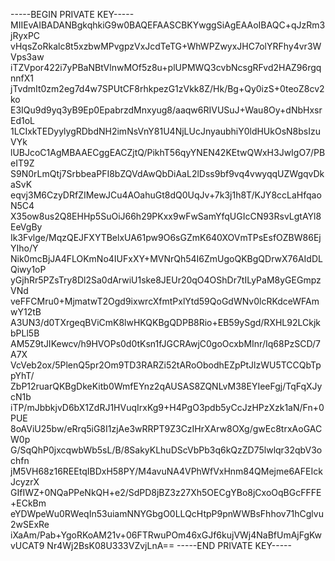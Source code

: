 -----BEGIN PRIVATE KEY-----
MIIEvAIBADANBgkqhkiG9w0BAQEFAASCBKYwggSiAgEAAoIBAQC+qJzRm3jRyxPC
vHqsZoRkalc8t5xzbwMPvgpzVxJcdTeTG+WhWPZwyxJHC7olYRFhy4vr3WVps3aw
iTZVpor422i7yPBaNBtVlnwMOf5z8u+plUPMWQ3cvbNcsgRFvd2HAZ96rgqnnfX1
jTvdmIt0zm2eg7d4w7SPUtCF8rhkpezG1zVkk8Z/Hk/Bg+Qy0izS+0teoZ8cv2ko
E3IQu9d9yq3yB9Ep0EpabrzdMnxyug8/aaqw6RIVUSuJ+Wau8Oy+dNbHxsrEd1oL
1LCIxkTEDyylygRDbdNH2imNsVnY81U4NjLUcJnyaubhiY0ldHUkOsN8bsIzuVYk
lUBJcoC1AgMBAAECggEACZjtQ/PikhT56qyYNEN42KEtwQWxH3JwIgO7/PBeIT9Z
S9N0rLmQtj7SrbbeaPFI8bZQVdAwQbDiAaL2lDss9bf9vq4vwyqqUZWgqvDkaSvK
eqvj3M6CzyDRfZIMewJCu4AOahuGt8dQ0UqJv+7k3j1h8T/KJY8ccLaHfqaoN5C4
X35ow8us2Q8EHHp5SuOiJ66h29PKxx9wFwSamYfqUGIcCN93RsvLgtAYl8EeVgBy
Ik3Fvlge/MqzQEJFXYTBelxUA61pw9O6sGZmK640XOVmTPsEsfOZBW86EjYIho/Y
Nik0mcBjJA4FLOKmNo4IUFxXY+MVNrQh54I6ZmUgoQKBgQDrwX76AIdDLQiwy1oP
yGjhRr5PZsTry8Dl2Sa0dArwiU1ske8JEUr20qO4OShDr7tILyPaM8yGEGmpzVNd
veFFCMru0+MjmatwT2Ogd9ixwrcXfmtPxlYtd59QoGdWNv0lcRKdceWFAmwY12tB
A3UN3/d0TXrgeqBViCmK8lwHKQKBgQDPB8Rio+EB59ySgd/RXHL92LCkjkbPLl5B
AM5Z9tJIKewcv/h9HVOPs0d0tKsn1fJGCRAwjC0goOcxbMInr/Iq68PzSCD/7A7X
VcVeb2ox/5PlenQ5pr2Om9TD3RARZi52tARoObodhEZpPtJlzWU5TCCQbTppYhT/
ZbP12ruarQKBgDkeKitb0WmfEYnz2qAUSAS8ZQNLvM38EYIeeFgj/TqFqXJycN1b
iTP/mJbbkjvD6bX1ZdRJ1HVuqIrxKg9+H4PgO3pdb5yCcJzHPzXzk1aN/Fn+0PUE
8oAViU25bw/eRrq5iG8I1zjAe3wRRPT9Z3CzIHrXArw8OXg/gwEc8trxAoGACW0p
G/SqQhP0jxcqwbWb5sL/B/8SakyKLhuDScVbPb3q6kQzZD75lwlqr32qbV3ochfn
jM5VH68z16REEtqIBDxH58PY/M4avuNA4VPhWfVxHnm84QMejme6AFEIckJcyzrX
GIfIWZ+0NQaPPeNkQH+e2/SdPD8jBZ3z27Xh5OECgYBo8jCxoOqBGcFFFE+ECkBm
eYDWpeWu0RWeqIn53uiamNNYGbgO0LLQcHtpP9pnWWBsFhhov71hCglvu2wSExRe
iXaAm/Pab+YgoRKoAM21v+06FTRwuPOm46xGJf6kujVWj4NaBfUmAjFgKwvUCAT9
Nr4Wj2BsK08U333VZvjLnA==
-----END PRIVATE KEY-----
